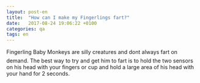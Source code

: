 ```yaml
---
layout: post-en
title:  "How can I make my Fingerlings fart?"
date:   2017-08-24 19:06:22 +0100
categories: qa
tags: en
---
```

Fingerling Baby Monkeys are silly creatures and dont always fart on demand. 
The best way to try and get him to fart is to hold the two sensors on his head with your fingers or cup and hold a large area of his head with your hand for 2 seconds.